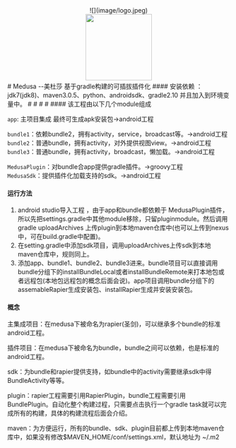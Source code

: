<center>![](image/logo.jpeg)</center>
<div align=center><img width="150" height="150" src="http://img.blog.csdn.net/20161028230559575"/></div>
# Medusa --美杜莎 基于gradle构建的可插拔插件化
#### 安装依赖 ：jdk7(jdk8)、maven3.0.5、python、androidsdk、gradle2.10 并且加入到环境变量中。    
#
#
#
#
#### 该工程由以下几个module组成  

`app`: 主项目集成 最终可生成apk安装包->android工程  

`bundle1`：依赖bundle2，拥有activity，service，broadcast等。->android工程    
`bundle2`：普通bundle，拥有activity，对外提供视图view。->android工程    
`bundle3`：普通bundle，拥有activity，broadcast，懒加载。->android工程    

`MedusaPlugin`：对bundle合app提供gradle插件。->groovy工程  
`MedusaSdk`：提供插件化加载支持的sdk。->android工程

#### 运行方法
1.  android studio导入工程 ，由于app和bundle都依赖于 MedusaPlugin插件，所以先把settings.gradle中其他module移除，只留pluginmodule。然后调用gradle uploadArchives 上传plugin到本地maven仓库中(也可以上传到nexus中，可在build.gradle中配置)。
2.  在setting.gradle中添加sdk项目，调用uploadArchives上传sdk到本地maven仓库中，规则同上。
3.  添加app、bundle1、bundle2、bundle3进来。bundle项目可以直接调用bundle分组下的installBundleLocal或者installBundleRemote来打本地包或者远程包(本地包远程包的概念后面会说)。app项目调用bundle分组下的assemableRapier生成安装包、installRapier生成并安装安装包。

#### 概念
主集成项目：在medusa下被命名为rapier(圣剑)，可以继承多个bundle的标准android工程。  

插件项目：在medusa下被命名为bundle，bundle之间可以依赖，也是标准的android工程。  

sdk：为bundle和rapier提供支持，如bundle中的activity需要继承sdk中得BundleActivity等等。  

plugin：rapier工程需要引用RapierPlugin，bundle工程需要引用BundlePlugin。自动化整个构建过程，只需要点击执行一个gradle task就可以完成所有的构建，具体的构建流程后面会介绍。  

maven：为方便运行，所有的bundle、sdk、plugin目前都上传到本地maven仓库中，如果没有修改$MAVEN_HOME/conf/settings.xml，默认地址为 ~/.m2








